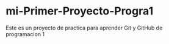 # mi-Primer-Proyecto-Progra1

Este es un proyecto de practica para aprender Git y GitHub de programacion 1